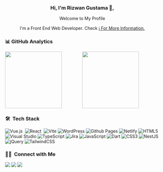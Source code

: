 <!-- ### Hi, I'm Rizwan Gustama👋 -->

<!--
**rizwangustama/rizwangustama** is a ✨ _special_ ✨ repository because its `README.md` (this file) appears on your GitHub profile.

Here are some ideas to get you started:

- 🔭 I’m currently working on ...
- 🌱 I’m currently learning ...
- 👯 I’m looking to collaborate on ...
- 🤔 I’m looking for help with ...
- 💬 Ask me about ...
- 📫 How to reach me: ...
- 😄 Pronouns: ...
- ⚡ Fun fact: ..
-->

<div align="center">
  <h3>Hi, I'm Rizwan Gustama 👋,</h3>
  <p>Welcome to My Profile</p>
  <p>I'm a Front End Web Developer. Check <a href="htttps://vandora.id">ℹ️ For More Information.</a></p>
</div>

### 📊&nbsp;GitHub Analytics

<div style="display: flex;">
  <img height="185em" style="flex: 1;" src="https://github-readme-stats-eight-theta.vercel.app/api?username=rizwangustama&show_icons=true&theme=algolia&include_all_commits=true&count_private=true&hide=issues"/>
  <img height="185em" style="flex: 1" src="https://github-readme-stats-eight-theta.vercel.app/api/top-langs/?username=rizwangustama&layout=compact&langs_count=9&theme=algolia"/>
</div>

### 🛠 &nbsp;Tech Stack
![Vue.js](https://img.shields.io/badge/vuejs-%2335495e.svg?style=flat&logo=vuedotjs&logoColor=%234FC08D)&nbsp;
![React](https://img.shields.io/badge/react-%2320232a.svg?style=flat&logo=react&logoColor=%2361DAFB)&nbsp;
![Vite](https://img.shields.io/badge/vite-%23646CFF.svg?style=flat&logo=vite&logoColor=white)
![WordPress](https://img.shields.io/badge/WordPress-%23117AC9.svg?style=flat&logo=WordPress&logoColor=white)
![Github Pages](https://img.shields.io/badge/github%20pages-121013?style=flat&logo=github&logoColor=white)
![Netlify](https://img.shields.io/badge/netlify-%23000000.svg?style=flat&logo=netlify&logoColor=#00C7B7)
![HTML5](https://img.shields.io/badge/html5-%23E34F26.svg?style=flat&logo=html5&logoColor=white)
![Visual Studio](https://img.shields.io/badge/Visual%20Studio-5C2D91.svg?style=flat&logo=visual-studio&logoColor=white)
![TypeScript](https://img.shields.io/badge/typescript-%23007ACC.svg?style=flat&logo=typescript&logoColor=white)
![Jira](https://img.shields.io/badge/jira-%230A0FFF.svg?style=flat&logo=jira&logoColor=white)
![JavaScript](https://img.shields.io/badge/javascript-%23323330.svg?style=flat&logo=javascript&logoColor=%23F7DF1E)
![Dart](https://img.shields.io/badge/dart-%230175C2.svg?style=flat&logo=dart&logoColor=white)
![CSS3](https://img.shields.io/badge/css3-%231572B6.svg?style=flat&logo=css3&logoColor=white)
![NestJS](https://img.shields.io/badge/nestjs-%23E0234E.svg?style=flat&logo=nestjs&logoColor=white)
![jQuery](https://img.shields.io/badge/jquery-%230769AD.svg?style=flat&logo=jquery&logoColor=white)
![TailwindCSS](https://img.shields.io/badge/tailwindcss-%2338B2AC.svg?style=flat&logo=tailwind-css&logoColor=white)


### 🤝🏻 &nbsp;Connect with Me
<p align="left">
<a href="https://www.linkedin.com/in/rizwangustama/"><img src="https://img.shields.io/badge/-Rizwan%20Gustama-0077B5?style=flat&logo=Linkedin&logoColor=white"/></a>
<a href="mailto:rizonegustama@gmail.com"><img src="https://img.shields.io/badge/-rizonegustama@gmail.com-D14836?style=flat&logo=Gmail&logoColor=white"/></a>
<a href="https://instagram.com/rizwan.gustama"><img src="https://img.shields.io/badge/-@rizwan.gustama-E4405F?style=flat&logo=Instagram&logoColor=white"/></a>
</p>
